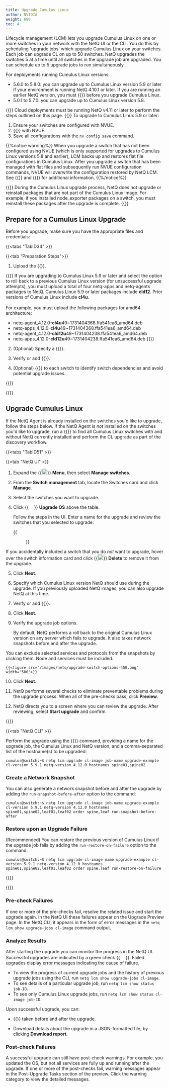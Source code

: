 ```yaml
---
title: Upgrade Cumulus Linux
author: NVIDIA
weight: 680
toc: 4
---
```


Lifecycle management (LCM) lets you upgrade Cumulus Linux on one or more switches in your network with the NetQ UI or the CLI. You do this by scheduling 'upgrade jobs' which upgrade Cumulus Linux on your switches. Each job can upgrade CL on up to 50 switches. NetQ upgrades the switches 5 at a time until all switches in the upgrade job are upgraded. You can schedule up to 5 upgrade jobs to run simultaneously.

For deployments running Cumulus Linux versions:

- 5.6.0 to 5.8.0: you can upgrade up to Cumulus Linux version 5.9 or later if your environment is running NetQ 4.10.1 or later. If you are running an earlier NetQ version, you must {{<link title="Upgrade NetQ Agent" text="upgrade NetQ">}} before you upgrade Cumulus Linux.
- 5.0.1 to 5.7.0: you can upgrade up to Cumulus Linux version 5.8.

{{<notice note>}}
Cloud deployments must be running NetQ v4.11 or later to perform the steps outlined on this page.
{{</notice>}}
To upgrade to Cumulus Linux 5.9 or later:

1. Ensure your switches are configured with NVUE. 
2. {{<exlink url="https://docs.nvidia.com/networking-ethernet-software/cumulus-linux/Quick-Start-Guide/#configure-the-hostname" text="Configure the switches' hostnames">}} with NVUE. 
3. Save all configurations with the `nv config save` command.

{{%notice warning%}}
When you upgrade a switch that has not been configured using NVUE (which is only supported for upgrades to Cumulus Linux versions 5.8 and earlier), LCM backs up and restores flat file configurations in Cumulus Linux. After you upgrade a switch that has been managed with flat files and subsequently run NVUE configuration commands, NVUE will overwrite the configuration restored by NetQ LCM. See {{<exlink url="https://docs.nvidia.com/networking-ethernet-software/cumulus-linux/Installation-Management/Upgrading-Cumulus-Linux/" text="Upgrading Cumulus Linux">}} and {{<exlink url="https://docs.nvidia.com/networking-ethernet-software/cumulus-linux/System-Configuration/NVIDIA-User-Experience-NVUE/NVUE-CLI/#" text="System Configuration with the NVUE CLI">}} for additional information.
{{%/notice%}}

{{<notice note>}}
During the Cumulus Linux upgrade process, NetQ does not upgrade or reinstall packages that are not part of the Cumulus Linux image. For example, if you installed node_exporter packages on a switch, you must reinstall these packages after the upgrade is complete.
{{</notice>}}
## Prepare for a Cumulus Linux Upgrade

Before you upgrade, make sure you have the appropriate files and credentials:

{{<tabs "TabID34" >}}

{{<tab "Preparation Steps">}}

1. Upload the {{<link title="NetQ and Network OS Images/#upload-upgrade-images" text="Cumulus Linux upgrade images">}}.

{{<notice note>}}
If you are upgrading to Cumulus Linux 5.9 or later and select the option to roll back to a previous Cumulus Linux version (for unsuccessful upgrade attempts), you must upload a total of four netq-apps and netq-agents packages to NetQ. Cumulus Linux 5.9 or later packages include <b>cld12</b>. Prior versions of Cumulus Linux include <b>cl4u</b>.<br><br> For example, you must upload the following packages for amd64 architecture:

- netq-agent_4.12.0-<b>cl4u</b>49~1731404368.ffa541ea6_amd64.deb
- netq-apps_4.12.0-<b>cl4u</b>49~1731404368.ffa541ea6_amd64.deb
- netq-agent_4.12.0-<b>cld12u</b>49~1731404238.ffa541ea6_amd64.deb
- netq-apps_4.12.0-<b>cld12u</b>49~1731404238.ffa541ea6_amd64.deb
{{</notice>}}

2. (Optional) Specify a {{<link title="NetQ and Network OS Images/#specify-a-default-upgrade-version" text="default upgrade version">}}.

3. Verify or add {{<link title="Credentials and Profiles" text="switch access credentials">}}.

4. (Optional) {{<link title="Switch Management/#assign-roles-to-switches" text="Assign a role">}} to each switch to identify switch dependencies and avoid potential upgrade issues.

{{</tab>}}

{{</tabs>}}

## Upgrade Cumulus Linux

If the NetQ Agent is already installed on the switches you'd like to upgrade, follow the steps below. If the NetQ Agent is *not* installed on the switches you'd like to upgrade, run a {{<link title="Switch Management/#switch-discovery" text="switch discovery">}} to find all Cumulus Linux switches with and without NetQ currently installed and perform the CL upgrade as part of the discovery workflow.

{{<tabs "TabID51" >}}

{{<tab "NetQ UI" >}}

1. Expand the {{<img src="https://icons.cumulusnetworks.com/01-Interface-Essential/03-Menu/navigation-menu.svg" width="18" height="18">}} **Menu**, then select **Manage switches**. 

2. From the **Switch management** tab, locate the Switches card and click **Manage**.

3. Select the switches you want to upgrade.

4. Click {{<img src="/images/netq/cl-upgrade-icon-blk.png" height="14" width="18">}} **Upgrade OS** above the table.

    Follow the steps in the UI. Enter a name for the upgrade and review the switches that you selected to upgrade:

    {{<figure src="/images/netq/upgrade-switches-450.png" alt="screen displaying 2 switches selected for upgrading" width="550">}}

If you accidentally included a switch that you do *not* want to upgrade, hover over the switch information card and click {{<img src="https://icons.cumulusnetworks.com/01-Interface-Essential/23-Delete/bin-1.svg" height="18" width="18">}} **Delete** to remove it from the upgrade.
   
5. Click **Next**.

6. Specify which Cumulus Linux version NetQ should use during the upgrade. If you previously uploaded NetQ images, you can also upgrade NetQ at this time.

7. Verify or add {{<link title="Credentials and Profiles" text="switch access credentials">}}.

8. Click **Next**.

9. Verify the upgrade job options.

    By default, NetQ performs a roll back to the original Cumulus Linux version on any server which fails to upgrade. It also takes network snapshots before and after the upgrade.

You can exclude selected services and protocols from the snapshots by clicking them. Node and services must be included.

    {{<figure src="/images/netq/upgrade-switch-options-450.png" width="500">}}

10. Click **Next**.

11. NetQ performs several checks to eliminate preventable problems during the upgrade process. When all of the pre-checks pass, click **Preview**.

12. NetQ directs you to a screen where you can review the upgrade. After reviewing, select **Start upgrade** and confirm.

{{</tab>}}

{{<tab "NetQ CLI" >}}

Perform the upgrade using the {{<link title="lcm/#netq-lcm-upgrade-cl-image" text="netq lcm upgrade cl-image">}} command, providing a name for the upgrade job, the Cumulus Linux and NetQ version, and a comma-separated list of the hostname(s) to be upgraded:

```
cumulus@switch:~$ netq lcm upgrade cl-image job-name upgrade-example cl-version 5.9.1 netq-version 4.12.0 hostnames spine01,spine02
```

### Create a Network Snapshot

You can also generate a network snapshot before and after the upgrade by adding the `run-snapshot-before-after` option to the command:

```
cumulus@switch:~$ netq lcm upgrade cl-image job-name upgrade-example cl-version 5.9.1 netq-version 4.12.0 hostnames spine01,spine02,leaf01,leaf02 order spine,leaf run-snapshot-before-after
```

### Restore upon an Upgrade Failure

(Recommended) You can restore the previous version of Cumulus Linux if the upgrade job fails by adding the `run-restore-on-failure` option to the command.

```
cumulus@switch:~$ netq lcm upgrade cl-image name upgrade-example cl-version 5.9.1 netq-version 4.12.0 hostnames spine01,spine02,leaf01,leaf02 order spine,leaf run-restore-on-failure
```

{{</tab>}}

{{</tabs>}}

### Pre-check Failures

If one or more of the pre-checks fail, resolve the related issue and start the upgrade again. In the NetQ UI these failures appear on the Upgrade Preview page. In the NetQ CLI, it appears in the form of error messages in the `netq lcm show upgrade-jobs cl-image` command output.

### Analyze Results

After starting the upgrade you can monitor the progress in the NetQ UI. Successful upgrades are indicated by a green check {{<img src="https://icons.cumulusnetworks.com/01-Interface-Essential/33-Form-Validation/check-circle-1.svg" height="16" width="18">}}. Failed upgrades display error messages indicating the cause of failure.

 - To view the progress of current upgrade jobs and the history of previous upgrade jobs using the CLI, run `netq lcm show upgrade-jobs cl-image`.
 - To see details of a particular upgrade job, run `netq lcm show status job-ID`.
 - To see only Cumulus Linux upgrade jobs, run `netq lcm show status cl-image job-ID`.

Upon successful upgrade, you can:

- {{<link title="Network Snapshots" text="Compare network snapshots">}} taken before and after the upgrade.

- Download details about the upgrade in a JSON-formatted file, by clicking **Download report**.
### Post-check Failures

A successful upgrade can still have post-check warnings. For example, you updated the OS, but not all services are fully up and running after the upgrade. If one or more of the post-checks fail, warning messages appear in the Post-Upgrade Tasks section of the preview. Click the warning category to view the detailed messages.
